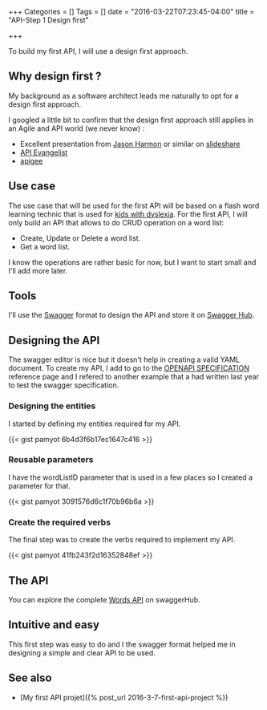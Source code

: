 +++
Categories = []
Tags = []
date = "2016-03-22T07:23:45-04:00"
title = "API-Step 1 Design first"

+++

To build my first API, I will use a design first approach.

## Why design first ?

My background as a software architect leads me naturally to opt for a design first approach.

I googled a little bit to confirm that the design first approach still applies in an Agile and API world (we never know) :
 
*  Excellent presentation from [Jason Harmon](http://www.infoq.com/presentations/api-design-first) or similar on [slideshare](http://fr.slideshare.net/JasonHarmon1)
*  [API Evangelist](http://apievangelist.com/2014/08/11/what-is-an-api-first-strategy-adding-some-dimensions-to-this-new-question/)
*  [apigee](http://apigee.com/about/blog/developer/design-first-approach-building-apis-swagger) 

## Use case

The use case that will be used for the first API will be based on a flash word learning technic that is used for [kids with dyslexia](http://homeschoolingwithdyslexia.com/how-to-teach-sight-words-dyslexia/).
For the first API, I will only build an API that allows to do CRUD operation on a word list:

- Create, Update or Delete a word list.
- Get a word list.

I know the operations are rather basic for now, but I want to start small and I'll add more later.

## Tools

I'll use the [Swagger](http://swagger.io/) format to design the API and store it on [Swagger Hub](https://swaggerhub.com).

## Designing the API

The swagger editor is nice but it doesn't help in creating a valid YAML document.  To create my API, I add
to go to the [OPENAPI SPECIFICATION](http://swagger.io/specification/) reference page and I refered to
another example that a had written last year to test the swagger specification.

### Designing the entities

I started by defining my entities required for my API.

{{< gist pamyot 6b4d3f6b17ec1647c416 >}}

### Reusable parameters

I have the wordListID parameter that is used in a few places so I created a parameter for that.

{{< gist pamyot 3091576d6c1f70b96b6a >}}

### Create the required verbs

The final step was to create the verbs required to implement my API.

{{< gist pamyot 41fb243f2d16352848ef >}}

## The API

You can explore the complete [Words API](https://swaggerhub.com/api/pamyot/words/V0.1) on swaggerHub.

## Intuitive and easy

This first step was easy to do and I the swagger format helped me in designing a simple and clear API to be used.
 
## See also

- [My first API projet]({% post_url 2016-3-7-first-api-project %})  
